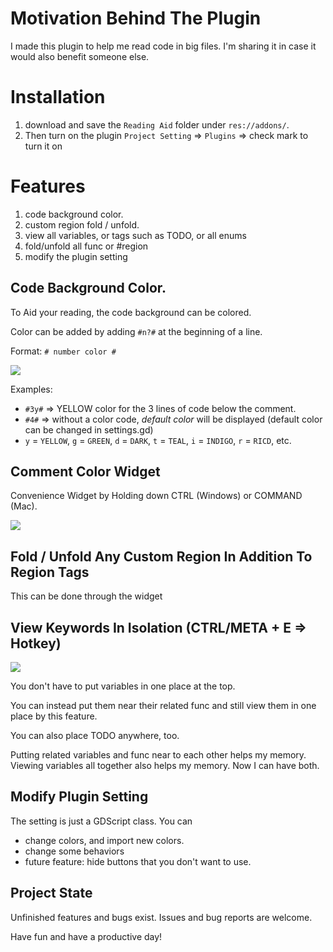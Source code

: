 # Motivation Behind The Plugin
I made this plugin to help me read code in big files. I'm sharing it in case it would also benefit someone else. 

# Installation
1. download and save the `Reading Aid` folder under `res://addons/`.
2. Then turn on the plugin `Project Setting` => `Plugins` => check mark to turn it on

# Features
1. code background color.
2. custom region fold / unfold.
3. view all variables, or tags such as TODO, or all enums
4. fold/unfold all func or #region
5. modify the plugin setting

## Code Background Color.
To Aid your reading, the code background can be colored.

Color can be added by adding `#n?#` at the beginning of a line.

Format: `# number color #`

![](https://github.com/goatt1167/ReadingAid-Plugin/blob/main/demo/color%20demo.gif)

Examples:
- `#3y#` => YELLOW color for the 3 lines of code below the comment.
- `#4#` => without a color code, *default color* will be displayed
(default color can be changed in settings.gd)
- `y` = `YELLOW`, `g` = `GREEN`, `d` = `DARK`, `t` = `TEAL`, `i` = `INDIGO`, `r` = `RICD`, etc.

## Comment Color Widget
Convenience Widget by Holding down CTRL (Windows) or COMMAND (Mac).

![](https://github.com/goatt1167/ReadingAid-Plugin/blob/main/demo/widget%20demo.gif)

## Fold / Unfold Any Custom Region In Addition To Region Tags
This can be done through the widget

## View Keywords In Isolation (CTRL/META + E => Hotkey)
![](https://github.com/goatt1167/ReadingAid-Plugin/blob/main/demo/popup%20window.png)

You don't have to put variables in one place at the top.

You can instead put them near their related func and still view them in one place by this feature.

You can also place TODO anywhere, too.

Putting related variables and func near to each other helps my memory. Viewing variables all together also helps my memory. Now I can have both.

## Modify Plugin Setting
The setting is just a GDScript class. You can
- change colors, and import new colors.
- change some behaviors
- future feature: hide buttons that you don't want to use.

## Project State
Unfinished features and bugs exist. Issues and bug reports are welcome.

Have fun and have a productive day!
